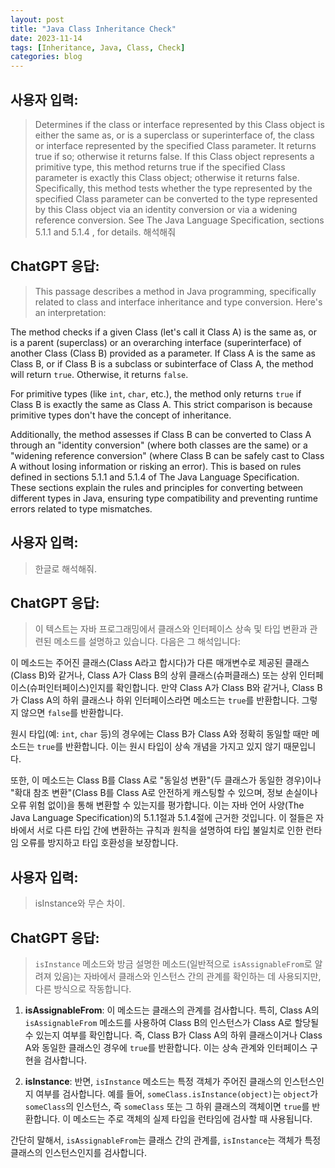 ```yaml
---
layout: post
title: "Java Class Inheritance Check"
date: 2023-11-14
tags: [Inheritance, Java, Class, Check]
categories: blog
---
```


## 사용자 입력:
> Determines if the class or interface represented by this Class object is either the same as, or is a superclass or superinterface of, the class or interface represented by the specified Class parameter. It returns true if so; otherwise it returns false. If this Class object represents a primitive type, this method returns true if the specified Class parameter is exactly this Class object; otherwise it returns false.
Specifically, this method tests whether the type represented by the specified Class parameter can be converted to the type represented by this Class object via an identity conversion or via a widening reference conversion. See The Java Language Specification, sections 5.1.1 and 5.1.4 , for details. 해석해줘

## ChatGPT 응답:
> This passage describes a method in Java programming, specifically related to class and interface inheritance and type conversion. Here's an interpretation:

The method checks if a given Class (let's call it Class A) is the same as, or is a parent (superclass) or an overarching interface (superinterface) of another Class (Class B) provided as a parameter. If Class A is the same as Class B, or if Class B is a subclass or subinterface of Class A, the method will return `true`. Otherwise, it returns `false`.

For primitive types (like `int`, `char`, etc.), the method only returns `true` if Class B is exactly the same as Class A. This strict comparison is because primitive types don't have the concept of inheritance.

Additionally, the method assesses if Class B can be converted to Class A through an "identity conversion" (where both classes are the same) or a "widening reference conversion" (where Class B can be safely cast to Class A without losing information or risking an error). This is based on rules defined in sections 5.1.1 and 5.1.4 of The Java Language Specification. These sections explain the rules and principles for converting between different types in Java, ensuring type compatibility and preventing runtime errors related to type mismatches.

## 사용자 입력:
> 한글로 해석해줘.

## ChatGPT 응답:
> 이 텍스트는 자바 프로그래밍에서 클래스와 인터페이스 상속 및 타입 변환과 관련된 메소드를 설명하고 있습니다. 다음은 그 해석입니다:

이 메소드는 주어진 클래스(Class A라고 합시다)가 다른 매개변수로 제공된 클래스(Class B)와 같거나, Class A가 Class B의 상위 클래스(슈퍼클래스) 또는 상위 인터페이스(슈퍼인터페이스)인지를 확인합니다. 만약 Class A가 Class B와 같거나, Class B가 Class A의 하위 클래스나 하위 인터페이스라면 메소드는 `true`를 반환합니다. 그렇지 않으면 `false`를 반환합니다.

원시 타입(예: `int`, `char` 등)의 경우에는 Class B가 Class A와 정확히 동일할 때만 메소드는 `true`를 반환합니다. 이는 원시 타입이 상속 개념을 가지고 있지 않기 때문입니다.

또한, 이 메소드는 Class B를 Class A로 "동일성 변환"(두 클래스가 동일한 경우)이나 "확대 참조 변환"(Class B를 Class A로 안전하게 캐스팅할 수 있으며, 정보 손실이나 오류 위험 없이)을 통해 변환할 수 있는지를 평가합니다. 이는 자바 언어 사양(The Java Language Specification)의 5.1.1절과 5.1.4절에 근거한 것입니다. 이 절들은 자바에서 서로 다른 타입 간에 변환하는 규칙과 원칙을 설명하여 타입 불일치로 인한 런타임 오류를 방지하고 타입 호환성을 보장합니다.

## 사용자 입력:
> isInstance와 무슨 차이.

## ChatGPT 응답:
> `isInstance` 메소드와 방금 설명한 메소드(일반적으로 `isAssignableFrom`로 알려져 있음)는 자바에서 클래스와 인스턴스 간의 관계를 확인하는 데 사용되지만, 다른 방식으로 작동합니다.

1. **isAssignableFrom**: 이 메소드는 클래스의 관계를 검사합니다. 특히, Class A의 `isAssignableFrom` 메소드를 사용하여 Class B의 인스턴스가 Class A로 할당될 수 있는지 여부를 확인합니다. 즉, Class B가 Class A의 하위 클래스이거나 Class A와 동일한 클래스인 경우에 `true`를 반환합니다. 이는 상속 관계와 인터페이스 구현을 검사합니다.

2. **isInstance**: 반면, `isInstance` 메소드는 특정 객체가 주어진 클래스의 인스턴스인지 여부를 검사합니다. 예를 들어, `someClass.isInstance(object)`는 `object`가 `someClass`의 인스턴스, 즉 `someClass` 또는 그 하위 클래스의 객체이면 `true`를 반환합니다. 이 메소드는 주로 객체의 실제 타입을 런타임에 검사할 때 사용됩니다.

간단히 말해서, `isAssignableFrom`는 클래스 간의 관계를, `isInstance`는 객체가 특정 클래스의 인스턴스인지를 검사합니다.

